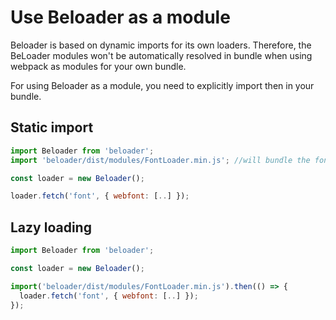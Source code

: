 # Use Beloader as a module
Beloader is based on dynamic imports for its own loaders. Therefore, the BeLoader modules
won't be automatically resolved in bundle when using webpack as modules for your
own bundle.

For using Beloader as a module, you need to explicitly import then in your bundle.

## Static import
```javascript
import Beloader from 'beloader';
import 'beloader/dist/modules/FontLoader.min.js'; //will bundle the font loader into the main bundle

const loader = new Beloader();

loader.fetch('font', { webfont: [..] });
```

## Lazy loading
```javascript
import Beloader from 'beloader';

const loader = new Beloader();

import('beloader/dist/modules/FontLoader.min.js').then(() => {
  loader.fetch('font', { webfont: [..] });
});
```
